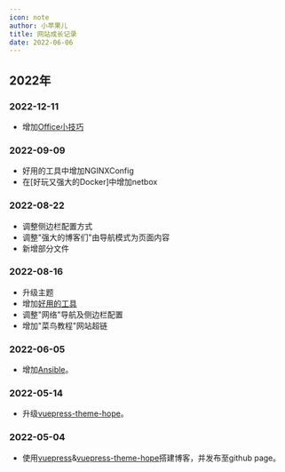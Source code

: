 ```yaml
---
icon: note
author: 小苹果儿
title: 网站成长记录
date: 2022-06-06
---
```




## 2022年

### 2022-12-11

- 增加[Office小技巧](https://jinguo.tk/tools/Office/)

### 2022-09-09

- 好用的工具中增加NGINXConfig
- 在[好玩又强大的Docker]中增加netbox

### 2022-08-22

- 调整侧边栏配置方式
- 调整"强大的博客们"由导航模式为页面内容
- 新增部分文件

### 2022-08-16

- 升级主题
- 增加[好用的工具](https://jinguo.tk/tools/awesomeTools.html)
- 调整"网络"导航及侧边栏配置
- 增加"菜鸟教程"网站超链

### 2022-06-05

- 增加[Ansible](https://jinguo.tk/tools/Ansible)。

### 2022-05-14

- 升级[vuepress-theme-hope](https://vuepress-theme-hope.github.io/)。

### 2022-05-04

- 使用[vuepress](https://v2.vuepress.vuejs.org/)&[vuepress-theme-hope](https://vuepress-theme-hope.github.io/)搭建博客，并发布至github page。
